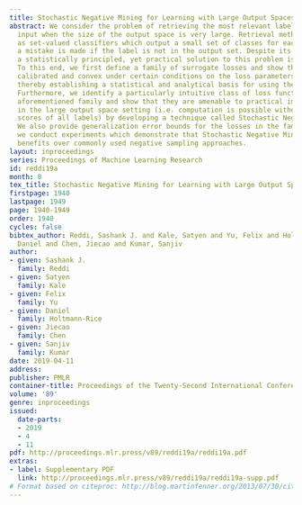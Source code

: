 ```yaml
---
title: Stochastic Negative Mining for Learning with Large Output Spaces
abstract: We consider the problem of retrieving the most relevant labels for a given
  input when the size of the output space is very large. Retrieval methods are modeled
  as set-valued classifiers which output a small set of classes for each input, and
  a mistake is made if the label is not in the output set. Despite its practical importance,
  a statistically principled, yet practical solution to this problem is largely missing.
  To this end, we first define a family of surrogate losses and show that they are
  calibrated and convex under certain conditions on the loss parameters and data distribution,
  thereby establishing a statistical and analytical basis for using these losses.
  Furthermore, we identify a particularly intuitive class of loss functions in the
  aforementioned family and show that they are amenable to practical implementation
  in the large output space setting (i.e. computation is possible without evaluating
  scores of all labels) by developing a technique called Stochastic Negative Mining.
  We also provide generalization error bounds for the losses in the family. Finally,
  we conduct experiments which demonstrate that Stochastic Negative Mining yields
  benefits over commonly used negative sampling approaches.
layout: inproceedings
series: Proceedings of Machine Learning Research
id: reddi19a
month: 0
tex_title: Stochastic Negative Mining for Learning with Large Output Spaces
firstpage: 1940
lastpage: 1949
page: 1940-1949
order: 1940
cycles: false
bibtex_author: Reddi, Sashank J. and Kale, Satyen and Yu, Felix and Holtmann-Rice,
  Daniel and Chen, Jiecao and Kumar, Sanjiv
author:
- given: Sashank J.
  family: Reddi
- given: Satyen
  family: Kale
- given: Felix
  family: Yu
- given: Daniel
  family: Holtmann-Rice
- given: Jiecao
  family: Chen
- given: Sanjiv
  family: Kumar
date: 2019-04-11
address: 
publisher: PMLR
container-title: Proceedings of the Twenty-Second International Conference on Artificial Intelligence and Statistics
volume: '89'
genre: inproceedings
issued:
  date-parts:
  - 2019
  - 4
  - 11
pdf: http://proceedings.mlr.press/v89/reddi19a/reddi19a.pdf
extras:
- label: Supplementary PDF
  link: http://proceedings.mlr.press/v89/reddi19a/reddi19a-supp.pdf
# Format based on citeproc: http://blog.martinfenner.org/2013/07/30/citeproc-yaml-for-bibliographies/
---
```

